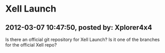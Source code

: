 # Xell Launch

## 2012-03-07 10:47:50, posted by: Xplorer4x4

Is there an official git repository for Xell Launch? Is it one of the branches for the official Xell repo?